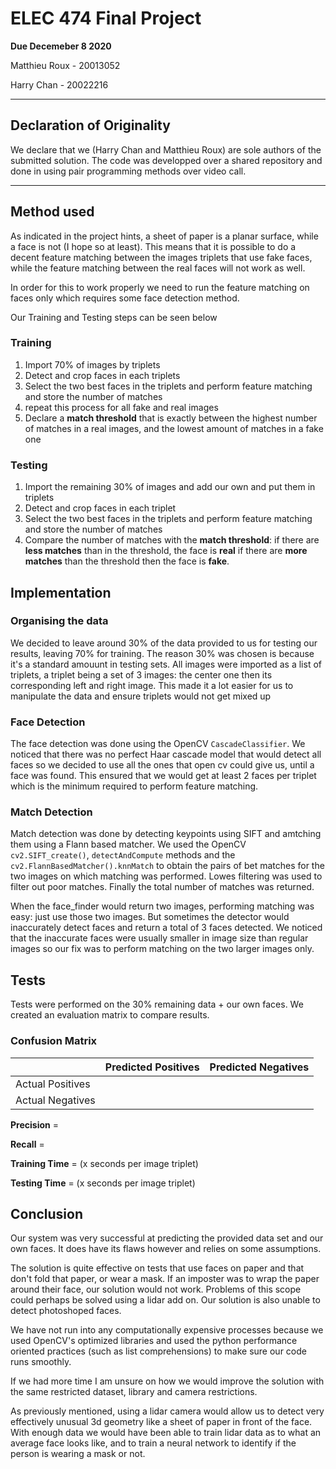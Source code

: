 # ELEC 474 Final Project
**Due Decemeber 8 2020**

Matthieu Roux - 20013052

Harry Chan - 20022216

--- 

## Declaration of Originality

We declare that we (Harry Chan and Matthieu Roux) are sole authors of the submitted solution. The code was developped over a shared repository and done in using pair programming methods over video call.

---

## Method used

As indicated in the project hints, a sheet of paper is a planar surface, while a face is not (I hope so at least). This means that it is possible to do a decent feature matching between the images triplets that use fake faces, while the feature matching between the real faces will not work as well.

In order for this to work properly we need to run the feature matching on faces only which requires some face detection method.

Our Training and Testing steps can be seen below

### Training

1. Import 70% of images by triplets
2. Detect and crop faces in each triplets
3. Select the two best faces in the triplets and perform feature matching and store the number of matches
4. repeat this process for all fake and real images
5. Declare a **match threshold** that is exactly between the highest number of matches in a real images, and the lowest amount of matches in a fake one

### Testing
1. Import the remaining 30% of images and add our own and put them in triplets
2. Detect and crop faces in each triplet
3. Select the two best faces in the triplets and perform feature matching and store the number of matches
4. Compare the number of matches with the **match threshold**: if there are **less matches** than in the threshold, the face is **real** if there are **more matches** than the threshold then the face is **fake**.

## Implementation
### Organising the data

We decided to leave around 30% of the data provided to us for testing our results, leaving 70% for training. The reason 30% was chosen is because it's a standard amouunt in testing sets.
All images were imported as a list of triplets, a triplet being a set of 3 images: the center one then its corresponding left and right image. This made it a lot easier for us to manipulate the data and ensure triplets would not get mixed up
### Face Detection

The face detection was done using the OpenCV `CascadeClassifier`. We noticed that there was no perfect Haar cascade model that would detect all faces so we decided to use all the ones that open cv could give us, until a face was found. This ensured that we would get at least 2 faces per triplet which is the minimum required to perform feature matching.

### Match Detection

Match detection was done by detecting keypoints using SIFT and amtching them using a Flann based matcher. We used the OpenCV `cv2.SIFT_create()`, `detectAndCompute` methods and the `cv2.FlannBasedMatcher().knnMatch` to obtain the pairs of bet matches for the two images on which matching was performed. Lowes filtering was used to filter out poor matches. Finally the total number of matches was returned.

When the face_finder would return two images, performing matching was easy: just use those two images. But sometimes the detector would inaccurately detect faces and return a total of 3 faces detected. We noticed that the inaccurate faces were usually smaller in image size than regular images so our fix was to perform matching on the two larger images only.

## Tests

Tests were performed on the 30% remaining data + our own faces. We created an evaluation matrix to compare results.

### Confusion Matrix

|                  | Predicted Positives | Predicted Negatives |
| :--------------- | ------------------- | ------------------- |
| Actual Positives |                     |                     |
| Actual Negatives |                     |                     |

**Precision** = 

**Recall** = 

**Training Time** = (x seconds per image triplet)

**Testing Time** = (x seconds per image triplet)

## Conclusion

Our system was very successful at predicting the provided data set and our own faces. It does have its flaws however and relies on some assumptions.

The solution is quite effective on tests that use faces on paper and that don't fold that paper, or wear a mask. If an imposter was to wrap the paper around their face, our solution would not work. Problems of this scope could perhaps be solved using a lidar add on.
Our solution is also unable to detect photoshoped faces.

We have not run into any computationally expensive processes because we used OpenCV's optimized libraries and used the python performance oriented practices (such as list comprehensions) to make sure our code runs smoothly.

If we had more time I am unsure on how we would improve the solution with the same restricted dataset, library and camera restrictions.

As previously mentioned, using a lidar camera would allow us to detect very effectively unusual 3d geometry like a sheet of paper in front of the face. With enough data we would have been able to train lidar data as to what an average face looks like, and to train a neural network to identify if the person is wearing a mask or not.
